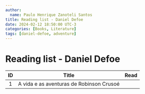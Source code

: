 ```yaml
---
author:
  name: Paulo Henrique Zanoteli Santos
title: Reading list - Daniel Defoe
date: 2024-02-12 18:50:00 UTC-3
categories: [Books, Literature]
tags: [daniel-defoe, adventure]
---
```


# Reading list - Daniel Defoe

| ID  | Title                                    | Read |
|:---:| ---------------------------------------- |:----:|
| 1   | A vida e as aventuras de Robinson Crusoé |      |
